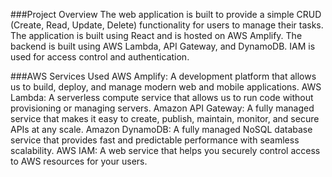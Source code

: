 ###Project Overview
The web application is built to provide a simple CRUD (Create, Read, Update, Delete) functionality for users to manage their tasks. The application is built using React and is hosted on AWS Amplify. The backend is built using AWS Lambda, API Gateway, and DynamoDB. IAM is used for access control and authentication.

###AWS Services Used
AWS Amplify: A development platform that allows us to build, deploy, and manage modern web and mobile applications.
AWS Lambda: A serverless compute service that allows us to run code without provisioning or managing servers.
Amazon API Gateway: A fully managed service that makes it easy to create, publish, maintain, monitor, and secure APIs at any scale.
Amazon DynamoDB: A fully managed NoSQL database service that provides fast and predictable performance with seamless scalability.
AWS IAM: A web service that helps you securely control access to AWS resources for your users.
